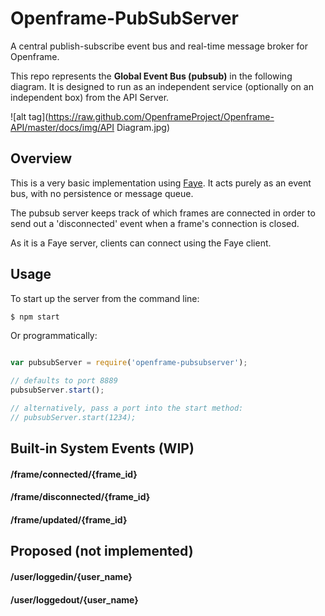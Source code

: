 # Openframe-PubSubServer
A central publish-subscribe event bus and real-time message broker for Openframe.

This repo represents the **Global Event Bus (pubsub)** in the following diagram. It is designed to run as an independent service (optionally on an independent box) from the API Server.

![alt tag](https://raw.github.com/OpenframeProject/Openframe-API/master/docs/img/API Diagram.jpg)

## Overview

This is a very basic implementation using [Faye](faye.jcoglan.com). It acts purely as an event bus, with no persistence or message queue.

The pubsub server keeps track of which frames are connected in order to send out a 'disconnected' event when a frame's connection is closed.

As it is a Faye server, clients can connect using the Faye client.

## Usage

To start up the server from the command line:

```bash
$ npm start
```

Or programmatically:

```javascript

var pubsubServer = require('openframe-pubsubserver');

// defaults to port 8889
pubsubServer.start();

// alternatively, pass a port into the start method:
// pubsubServer.start(1234);

```

## Built-in System Events (WIP)

#### /frame/connected/{frame_id}

#### /frame/disconnected/{frame_id}

#### /frame/updated/{frame_id}


## Proposed (not implemented)

#### /user/loggedin/{user_name}

#### /user/loggedout/{user_name}
